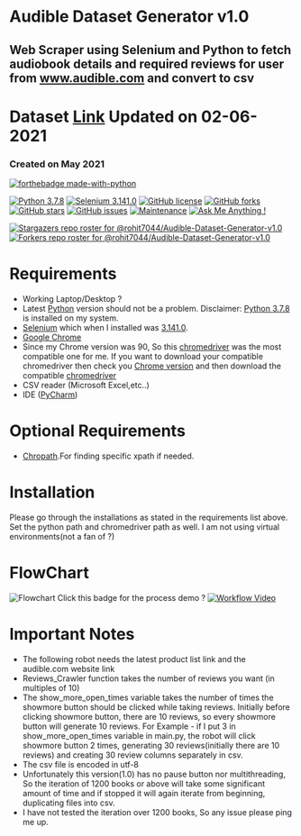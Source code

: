 # Audible Dataset Generator v1.0
## Web Scraper using Selenium and Python to fetch audiobook details and required reviews for user from www.audible.com and convert to csv
# Dataset [Link](https://www.kaggle.com/rohitdass/audible-dataset) Updated on 02-06-2021
### Created on May 2021
[![forthebadge made-with-python](http://ForTheBadge.com/images/badges/made-with-python.svg)](https://www.python.org/)

[![Python 3.7.8](https://img.shields.io/badge/python-3.7.8-blue.svg)](https://www.python.org/downloads/release/python-378/)
[![Selenium 3.141.0](https://img.shields.io/badge/Selenium-3.141.0-blue)](https://selenium-python.readthedocs.io/)
[![GitHub license](https://img.shields.io/github/license/rohit7044/Audible-Dataset-Generator-v1.0)](https://github.com/rohit7044/Audible-Dataset-Generator-v1.0/blob/main/LICENSE)
[![GitHub forks](https://img.shields.io/github/forks/rohit7044/Audible-Dataset-Generator-v1.0)](https://github.com/rohit7044/Audible-Dataset-Generator-v1.0/network)
[![GitHub stars](https://img.shields.io/github/stars/rohit7044/Audible-Dataset-Generator-v1.0)](https://github.com/rohit7044/Audible-Dataset-Generator-v1.0/stargazers)
[![GitHub issues](https://img.shields.io/github/issues/rohit7044/Audible-Dataset-Generator-v1.0)](https://github.com/rohit7044/Audible-Dataset-Generator-v1.0/issues)
[![Maintenance](https://img.shields.io/badge/Maintained%3F-yes-green.svg)](https://github.com/rohit7044/Audible-Dataset-Generator-v1.0/graphs/commit-activity)
[![Ask Me Anything !](https://img.shields.io/badge/Ask%20me-anything-1abc9c.svg)](https://GitHub.com/rohit7044/ama) 

[![Stargazers repo roster for @rohit7044/Audible-Dataset-Generator-v1.0](https://reporoster.com/stars/rohit7044/Audible-Dataset-Generator-v1.0)](https://github.com/rohit7044/Audible-Dataset-Generator-v1.0/stargazers)
[![Forkers repo roster for @rohit7044/Audible-Dataset-Generator-v1.0](https://reporoster.com/forks/rohit7044/Audible-Dataset-Generator-v1.0)](https://github.com/rohit7044/Audible-Dataset-Generator-v1.0/network/members)
# Requirements
- Working Laptop/Desktop ?
- Latest [Python](https://www.python.org/downloads/) version should not be a problem.
  Disclaimer: [Python 3.7.8](https://www.python.org/downloads/release/python-378/) is installed on my system.
- [Selenium](https://selenium-python.readthedocs.io/) which when I installed was [3.141.0](https://pypi.org/project/selenium/).
- [Google Chrome](https://www.google.com/intl/en_in/chrome/)
- Since my Chrome version was 90, So this [chromedriver](https://chromedriver.storage.googleapis.com/index.html?path=90.0.4430.24/) was the most compatible one for me. If you want   to download your compatible chromedriver then check you [Chrome version](https://www.google.com/chrome/update/) and then download the compatible [chromedriver](https://chromedriver.chromium.org/downloads)
- CSV reader (Microsoft Excel,etc..)
- IDE ([PyCharm](https://www.jetbrains.com/pycharm/download/#section=windows))
# Optional Requirements
- [Chropath](https://chrome.google.com/webstore/detail/chropath/ljngjbnaijcbncmcnjfhigebomdlkcjo).For finding specific xpath if needed.
# Installation
Please go through the installations as stated in the requirements list above.
Set the python path and chromedriver path as well. I am not using virtual environments(not a fan of ?)

# FlowChart
![Flowchart](https://lucid.app/publicSegments/view/7d5f80b0-4a80-47f4-bf08-1a83357af28d/image.jpeg)
Click this badge for the process demo ? [![Workflow Video](https://img.shields.io/badge/YouTube-Workflow-red)](https://www.youtube.com/watch?v=9EtaHr72w1M)

# Important Notes
- The following robot needs the latest product list link and the audible.com website link
- Reviews_Crawler function takes the number of reviews you want (in multiples of 10)
- The show_more_open_times variable takes the number of times the showmore button should be clicked while taking reviews. Initially before clicking showmore button, there are 10 reviews, so every showmore button will generate 10 reviews. For Example - if I put 3 in show_more_open_times variable in main.py, the robot will click showmore button 2 times, generating 30 reviews(initially there are 10 reviews) and creating 30 review columns separately in csv.
- The csv file is encoded in utf-8
- Unfortunately this version(1.0) has no pause button nor multithreading, So the iteration of 1200 books or above will take some significant amount of time and if stopped it will again iterate from beginning, duplicating files into csv.
- I have not tested the iteration over 1200 books, So any issue please ping me up.
